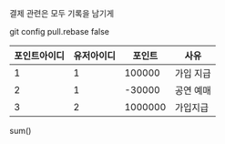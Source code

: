 결제 관련은 모두 기록을 남기게

git config pull.rebase false


| 포인트아이디 | 유저아이디 | 포인트     | 사유    |
| ------ | ----- | ------- | ----- |
| 1      | 1     | 100000  | 가입 지급 |
| 2      | 1     | -30000  | 공연 예매 |
| 3      | 2     | 1000000 | 가입지급  |
sum()